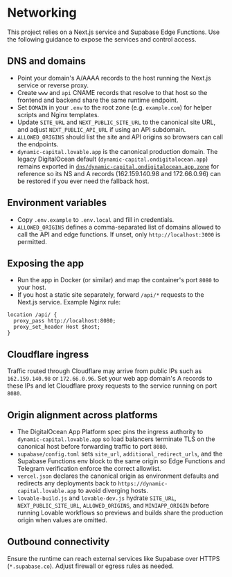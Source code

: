 # Networking

This project relies on a Next.js service and Supabase Edge Functions. Use the following guidance to expose the services and control access.

## DNS and domains
- Point your domain's A/AAAA records to the host running the Next.js service or reverse proxy.
- Create `www` and `api` CNAME records that resolve to that host so the frontend and backend share the same runtime endpoint.
- Set `DOMAIN` in your `.env` to the root zone (e.g. `example.com`) for helper scripts and Nginx templates.
- Update `SITE_URL` and `NEXT_PUBLIC_SITE_URL` to the canonical site URL, and adjust `NEXT_PUBLIC_API_URL` if using an API subdomain.
- `ALLOWED_ORIGINS` should list the site and API origins so browsers can call the endpoints.
- `dynamic-capital.lovable.app` is the canonical production domain. The legacy
  DigitalOcean default (`dynamic-capital.ondigitalocean.app`) remains exported in
  [`dns/dynamic-capital.ondigitalocean.app.zone`](../dns/dynamic-capital.ondigitalocean.app.zone)
  for reference so its NS and A records (162.159.140.98 and 172.66.0.96) can be
  restored if you ever need the fallback host.

## Environment variables
- Copy `.env.example` to `.env.local` and fill in credentials.
- `ALLOWED_ORIGINS` defines a comma-separated list of domains allowed to call the API and edge functions. If unset, only `http://localhost:3000` is permitted.

## Exposing the app
- Run the app in Docker (or similar) and map the container's port `8080` to your host.
- If you host a static site separately, forward `/api/*` requests to the Next.js service. Example Nginx rule:

```nginx
location /api/ {
  proxy_pass http://localhost:8080;
  proxy_set_header Host $host;
}
```

## Cloudflare ingress
Traffic routed through Cloudflare may arrive from public IPs such as `162.159.140.98` or `172.66.0.96`. Set your web app domain's A records to these IPs and let Cloudflare proxy requests to the service running on port `8080`.

## Origin alignment across platforms
- The DigitalOcean App Platform spec pins the ingress authority to `dynamic-capital.lovable.app` so load balancers terminate TLS on the canonical host before forwarding traffic to port `8080`.
- `supabase/config.toml` sets `site_url`, `additional_redirect_urls`, and the Supabase Functions env block to the same origin so Edge Functions and Telegram verification enforce the correct allowlist.
- `vercel.json` declares the canonical origin as environment defaults and redirects any deployments back to `https://dynamic-capital.lovable.app` to avoid diverging hosts.
- `lovable-build.js` and `lovable-dev.js` hydrate `SITE_URL`, `NEXT_PUBLIC_SITE_URL`, `ALLOWED_ORIGINS`, and `MINIAPP_ORIGIN` before running Lovable workflows so previews and builds share the production origin when values are omitted.

## Outbound connectivity
Ensure the runtime can reach external services like Supabase over HTTPS (`*.supabase.co`). Adjust firewall or egress rules as needed.
